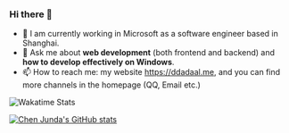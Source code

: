 ### Hi there 👋

- 🔭 I am currently working in Microsoft as a software engineer based in Shanghai.
- 💬 Ask me about **web development** (both frontend and backend) and **how to develop effectively on Windows**.
- 📫 How to reach me: my website https://ddadaal.me, and you can find more channels in the homepage (QQ, Email etc.)

![Wakatime Stats](https://github-readme-stats.vercel.app/api/wakatime?username=ddadaal&api_domain=wakapi.ddadaal.me&bg_color=1A202C&title_color=2F855A&icon_color=2F855A&text_color=ffffff&custom_title=Wakapi%20Week%20Stats&layout=compact)

[![Chen Junda's GitHub stats](https://github-readme-stats.vercel.app/api?username=ddadaal&show_icons=true&theme=dark)](https://github.com/anuraghazra/github-readme-stats)

